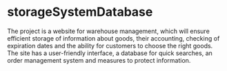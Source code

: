 # storageSystemDatabase
The project is a website for warehouse management, which will ensure efficient storage of information about goods, their accounting, checking of expiration dates and the ability for customers to choose the right goods. The site has a user-friendly interface, a database for quick searches, an order management system and measures to protect information.
